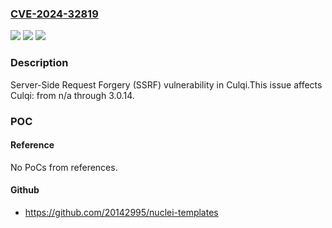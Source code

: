 ### [CVE-2024-32819](https://cve.mitre.org/cgi-bin/cvename.cgi?name=CVE-2024-32819)
![](https://img.shields.io/static/v1?label=Product&message=Culqi&color=blue)
![](https://img.shields.io/static/v1?label=Version&message=n%2Fa&color=blue)
![](https://img.shields.io/static/v1?label=Vulnerability&message=CWE-918%20Server-Side%20Request%20Forgery%20(SSRF)&color=brighgreen)

### Description

Server-Side Request Forgery (SSRF) vulnerability in Culqi.This issue affects Culqi: from n/a through 3.0.14.

### POC

#### Reference
No PoCs from references.

#### Github
- https://github.com/20142995/nuclei-templates


